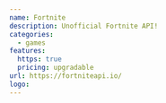 ```yaml
---
name: Fortnite
description: Unofficial Fortnite API!
categories:
  - games
features:
  https: true
  pricing: upgradable
url: https://fortniteapi.io/
logo:
---
```

